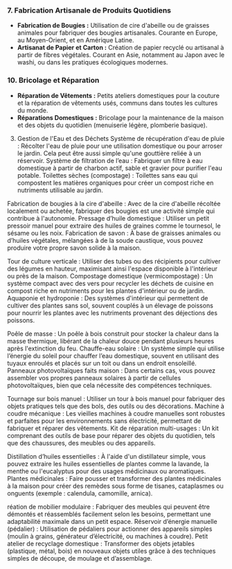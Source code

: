 ### **7. Fabrication Artisanale de Produits Quotidiens**
- **Fabrication de Bougies :** Utilisation de cire d'abeille ou de graisses animales pour fabriquer des bougies artisanales. Courante en Europe, au Moyen-Orient, et en Amérique Latine.
- **Artisanat de Papier et Carton :** Création de papier recyclé ou artisanal à partir de fibres végétales. Courant en Asie, notamment au Japon avec le washi, ou dans les pratiques écologiques modernes.

### **10. Bricolage et Réparation**
- **Réparation de Vêtements :** Petits ateliers domestiques pour la couture et la réparation de vêtements usés, communs dans toutes les cultures du monde.
- **Réparations Domestiques :** Bricolage pour la maintenance de la maison et des objets du quotidien (menuiserie légère, plomberie basique).

3. Gestion de l'Eau et des Déchets
Système de récupération d'eau de pluie : Récolter l'eau de pluie pour une utilisation domestique ou pour arroser le jardin. Cela peut être aussi simple qu'une gouttière reliée à un réservoir.
Système de filtration de l’eau : Fabriquer un filtre à eau domestique à partir de charbon actif, sable et gravier pour purifier l'eau potable.
Toilettes sèches (compostage) : Toilettes sans eau qui compostent les matières organiques pour créer un compost riche en nutriments utilisable au jardin.

Fabrication de bougies à la cire d'abeille : Avec de la cire d'abeille récoltée localement ou achetée, fabriquer des bougies est une activité simple qui contribue à l'autonomie.
Pressage d’huile domestique : Utiliser un petit pressoir manuel pour extraire des huiles de graines comme le tournesol, le sésame ou les noix.
Fabrication de savon : À base de graisses animales ou d’huiles végétales, mélangées à de la soude caustique, vous pouvez produire votre propre savon solide à la maison.

Tour de culture verticale : Utiliser des tubes ou des récipients pour cultiver des légumes en hauteur, maximisant ainsi l'espace disponible à l'intérieur ou près de la maison.
Compostage domestique (vermicompostage) : Un système compact avec des vers pour recycler les déchets de cuisine en compost riche en nutriments pour les plantes d'intérieur ou de jardin.
Aquaponie et hydroponie : Des systèmes d'intérieur qui permettent de cultiver des plantes sans sol, souvent couplés à un élevage de poissons pour nourrir les plantes avec les nutriments provenant des déjections des poissons.


Poêle de masse : Un poêle à bois construit pour stocker la chaleur dans la masse thermique, libérant de la chaleur douce pendant plusieurs heures après l'extinction du feu.
Chauffe-eau solaire : Un système simple qui utilise l’énergie du soleil pour chauffer l’eau domestique, souvent en utilisant des tuyaux enroulés et placés sur un toit ou dans un endroit ensoleillé.
Panneaux photovoltaïques faits maison : Dans certains cas, vous pouvez assembler vos propres panneaux solaires à partir de cellules photovoltaïques, bien que cela nécessite des compétences techniques.

Tournage sur bois manuel : Utiliser un tour à bois manuel pour fabriquer des objets pratiques tels que des bols, des outils ou des décorations.
Machine à coudre mécanique : Les vieilles machines à coudre manuelles sont robustes et parfaites pour les environnements sans électricité, permettant de fabriquer et réparer des vêtements.
Kit de réparation multi-usages : Un kit comprenant des outils de base pour réparer des objets du quotidien, tels que des chaussures, des meubles ou des appareils.


Distillation d’huiles essentielles : À l'aide d'un distillateur simple, vous pouvez extraire les huiles essentielles de plantes comme la lavande, la menthe ou l'eucalyptus pour des usages médicinaux ou aromatiques.
Plantes médicinales : Faire pousser et transformer des plantes médicinales à la maison pour créer des remèdes sous forme de tisanes, cataplasmes ou onguents (exemple : calendula, camomille, arnica).

réation de mobilier modulaire : Fabriquer des meubles qui peuvent être démontés et réassemblés facilement selon les besoins, permettant une adaptabilité maximale dans un petit espace.
Réservoir d’énergie manuelle (pédalier) : Utilisation de pédaliers pour actionner des appareils simples (moulin à grains, générateur d’électricité, ou machines à coudre).
Petit atelier de recyclage domestique : Transformer des objets jetables (plastique, métal, bois) en nouveaux objets utiles grâce à des techniques simples de découpe, de moulage et d’assemblage.


